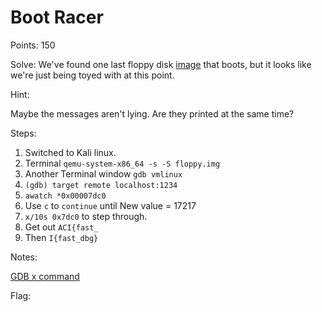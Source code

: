 # Boot Racer
Points: 150

Solve:
We've found one last floppy disk [image](https://challenge.acictf.com/static/bf8ed650465e3ad5f6c32e925be05c88/files.tar.gz) that boots, but it looks like we're just being toyed with at this point.


Hint:

Maybe the messages aren't lying. Are they printed at the same time?


Steps:

1. Switched to Kali linux.
2. Terminal `qemu-system-x86_64 -s -S floppy.img`
3. Another Terminal window `gdb vmlinux`
4. `(gdb) target remote localhost:1234`
5. `awatch *0x00007dc0`
6. Use `c` to `continue` until New value = 17217
7. `x/10s 0x7dc0` to step through.
8. Get out `ACI{fast_`
9. Then `I{fast_dbg}`

Notes:

[GDB x command](https://visualgdb.com/gdbreference/commands/x)

Flag: <!-- ACI{fast_dbg}  -->
